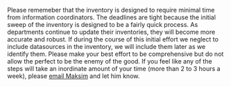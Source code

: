 Please rememeber that the inventory is designed to require minimal time from information coordinators. The deadlines are tight because the initial sweep of the inventory is designed to be a fairly quick process. As departments continue to update their inventories, they will become more accurate and robust.  If during the course of this initial effort we neglect to include datasources in the inventory, we will include them later as we identify them. Please make your best effort to be comprehensive but do not allow the perfect to be the enemy of the good. If you feel like any of the steps will take an inordinate amount of your time (more than 2 to 3 hours a week), please [email Maksim](mailto:maksimp@sandiego.gov) and let him know.
